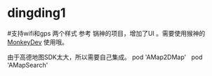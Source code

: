 # dingding1
#支持wifi和gps 两个样式
参考 锅神的项目，增加了UI 。需要使用猴神的[MonkeyDev](https://github.com/AloneMonkey/MonkeyDev) 使用哦。  

由于高德地图SDK太大，所以需要自己集成。  pod 'AMap2DMap'   pod 'AMapSearch'


